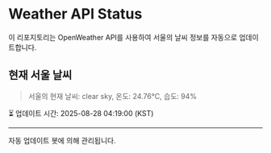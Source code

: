 
# Weather API Status

이 리포지토리는 OpenWeather API를 사용하여 서울의 날씨 정보를 자동으로 업데이트합니다.

## 현재 서울 날씨
> 서울의 현재 날씨: clear sky, 온도: 24.76°C, 습도: 94%

⏳ 업데이트 시간: 2025-08-28 04:19:00 (KST)

---
자동 업데이트 봇에 의해 관리됩니다.
